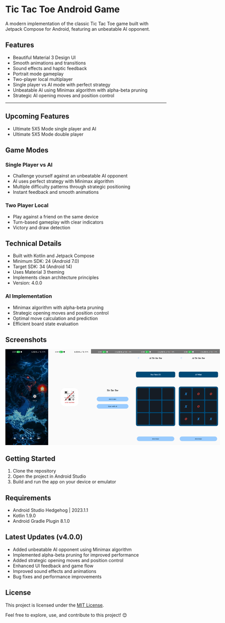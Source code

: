 # Tic Tac Toe Android Game

A modern implementation of the classic Tic Tac Toe game built with Jetpack Compose for Android, featuring an unbeatable AI opponent.

## Features

- Beautiful Material 3 Design UI
- Smooth animations and transitions
- Sound effects and haptic feedback
- Portrait mode gameplay
- Two-player local multiplayer
- Single player vs AI mode with perfect strategy
- Unbeatable AI using Minimax algorithm with alpha-beta pruning
- Strategic AI opening moves and position control

---

## Upcoming Features 
- Ultimate 5X5 Mode single player and AI
- Ultimate 5X5 Mode double player 


## Game Modes

### Single Player vs AI
- Challenge yourself against an unbeatable AI opponent
- AI uses perfect strategy with Minimax algorithm
- Multiple difficulty patterns through strategic positioning
- Instant feedback and smooth animations

### Two Player Local
- Play against a friend on the same device
- Turn-based gameplay with clear indicators
- Victory and draw detection

## Technical Details

- Built with Kotlin and Jetpack Compose
- Minimum SDK: 24 (Android 7.0)
- Target SDK: 34 (Android 14)
- Uses Material 3 theming
- Implements clean architecture principles
- Version: 4.0.0

### AI Implementation
- Minimax algorithm with alpha-beta pruning
- Strategic opening moves and position control
- Optimal move calculation and prediction
- Efficient board state evaluation

## Screenshots
<div style="display: flex; justify-content: space-between;">
  <img src="./screenshot/s1.jpeg" alt="Home Screen" width="150" height="300">
  <img src="./screenshot/s2.jpeg" alt="Home Screen" width="150" height="300">
  <img src="./screenshot/s3.jpg" alt="Main screen" width="150" height="300">
  <img src="./screenshot/s4.jpg" alt="Game Screen" width="150" height="300">
   <img src="./screenshot/s5.jpg" alt="Game Screen" width="150" height="300">
</div>

## Getting Started

1. Clone the repository
2. Open the project in Android Studio
3. Build and run the app on your device or emulator

## Requirements

- Android Studio Hedgehog | 2023.1.1
- Kotlin 1.9.0
- Android Gradle Plugin 8.1.0

## Latest Updates (v4.0.0)

- Added unbeatable AI opponent using Minimax algorithm
- Implemented alpha-beta pruning for improved performance
- Added strategic opening moves and position control
- Enhanced UI feedback and game flow
- Improved sound effects and animations
- Bug fixes and performance improvements

## License

This project is licensed under the [MIT License](LICENSE).

Feel free to explore, use, and contribute to this project! 😊
